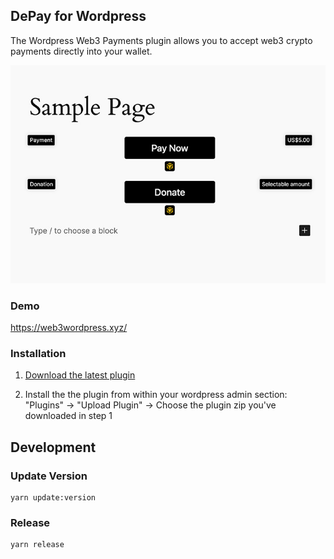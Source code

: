 ## DePay for Wordpress

The Wordpress Web3 Payments plugin allows you to accept web3 crypto payments directly into your wallet.

![Wordpress Web3 Payments](/.wordpress-org/screenshot-1.jpg)

### Demo

https://web3wordpress.xyz/

### Installation

1. [Download the latest plugin](https://github.com/DePayFi/web3-payments-depay/releases/latest/download/wp-depay-payments-plugin.zip) 

2. Install the the plugin from within your wordpress admin section: "Plugins" -> "Upload Plugin" -> Choose the plugin zip you've downloaded in step 1

## Development

### Update Version

```
yarn update:version
```

### Release

```
yarn release
```
